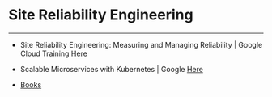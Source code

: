 # Site Reliability Engineering
____

- Site Reliability Engineering: Measuring and Managing Reliability | Google Cloud Training [Here](https://www.coursera.org/learn/site-reliability-engineering-slos)

- Scalable Microservices with Kubernetes | Google [Here](https://www.udacity.com/course/scalable-microservices-with-kubernetes--ud615)

- [Books](https://landing.google.com/sre/books/)
